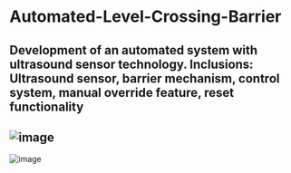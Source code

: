 # Automated-Level-Crossing-Barrier
Development of an automated system with ultrasound sensor technology.
Inclusions: Ultrasound sensor, barrier mechanism, control system, manual override feature, reset functionality
--------------------
![image](https://github.com/user-attachments/assets/51ce66d3-b0b5-470c-adde-4df18bb6f9d1)
--------------------

![image](https://github.com/user-attachments/assets/fbc6d54a-1883-4ca4-8c7e-659a3983be3f)


